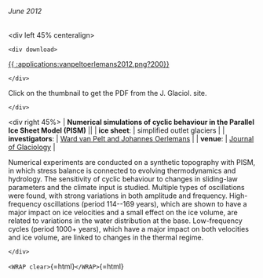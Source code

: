 ###### June 2012

\<div left 45% centeralign\>

```{=html}
<div download>
```
[{{
:applications:vanpeltoerlemans2012.png?200}}](http://www.igsoc.org/journal/58/208/t11J217.html)

```{=html}
</div>
```
Click on the thumbnail to get the PDF from the J. Glaciol. site.

```{=html}
</div>
```
\<div right 45%\> \| **Numerical simulations of cyclic behaviour in
the Parallel Ice Sheet Model (PISM)** \|\| \| **ice sheet**: \|
simplified outlet glaciers \| \| **investigators**: \| [Ward van
Pelt and Johannes
Oerlemans](http://www.projects.science.uu.nl/imau/people_researchers.html)
\| \| **venue**: \| [Journal of
Glaciology](http://www.igsoc.org/) \|

Numerical experiments are conducted on a synthetic topography with PISM,
in which stress balance is connected to evolving thermodynamics and
hydrology. The sensitivity of cyclic behaviour to changes in sliding-law
parameters and the climate input is studied. Multiple types of
oscillations were found, with strong variations in both amplitude and
frequency. High-frequency oscillations (period 114--169 years), which
are shown to have a major impact on ice velocities and a small effect on
the ice volume, are related to variations in the water distribution at
the base. Low-frequency cycles (period 1000+ years), which have a major
impact on both velocities and ice volume, are linked to changes in the
thermal regime.

```{=html}
</div>
```
`<WRAP clear>`{=html}`</WRAP>`{=html}
